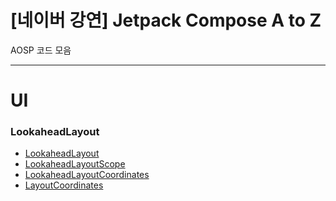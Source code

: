 # [네이버 강연] Jetpack Compose A to Z 

AOSP 코드 모음

---

# UI

### LookaheadLayout

- [LookaheadLayout](https://cs.android.com/androidx/platform/frameworks/support/+/androidx-main:compose/ui/ui/src/commonMain/kotlin/androidx/compose/ui/layout/LookaheadLayout.kt;l=39-98)
- [LookaheadLayoutScope](https://cs.android.com/androidx/platform/frameworks/support/+/androidx-main:compose/ui/ui/src/commonMain/kotlin/androidx/compose/ui/layout/LookaheadLayout.kt;l=100-148)
- [LookaheadLayoutCoordinates](https://cs.android.com/androidx/platform/frameworks/support/+/androidx-main:compose/ui/ui/src/commonMain/kotlin/androidx/compose/ui/layout/LookaheadLayoutCoordinates.kt;l=30-46)
- [LayoutCoordinates](https://cs.android.com/androidx/platform/frameworks/support/+/androidx-main:compose/ui/ui/src/commonMain/kotlin/androidx/compose/ui/layout/LayoutCoordinates.kt;l=25-100)